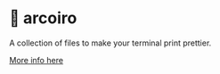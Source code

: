 # 🌈 arcoiro

A collection of files to make your terminal print prettier.

[More info here](https://www.lihaoyi.com/post/BuildyourownCommandLinewithANSIescapecodes.html)
